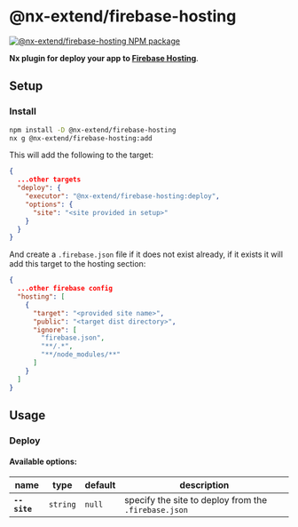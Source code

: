 # @nx-extend/firebase-hosting

<a href="https://www.npmjs.com/package/@nx-extend/firebase-hosting" rel="nofollow">
  <img src="https://badgen.net/npm/v/@nx-extend/firebase-hosting" alt="@nx-extend/firebase-hosting NPM package">
</a>

**Nx plugin for deploy your app to [Firebase Hosting](https://firebase.google.com/products/hosting)**.

## Setup

### Install

```sh
npm install -D @nx-extend/firebase-hosting
nx g @nx-extend/firebase-hosting:add
```

This will add the following to the target:

```json
{
  ...other targets
  "deploy": {
    "executor": "@nx-extend/firebase-hosting:deploy",
    "options": {
      "site": "<site provided in setup>"
    }
  }
}
```

And create a `.firebase.json` file if it does not exist already, if it exists it will
add this target to the hosting section:

```json
{
  ...other firebase config
  "hosting": [
    {
      "target": "<provided site name>",
      "public": "<target dist directory>",
      "ignore": [
        "firebase.json",
        "**/.*",
        "**/node_modules/**"
      ]
    }
  ]
}
```

## Usage

### Deploy

#### Available options:

| name         | type     | default | description                                          |
| ------------ | -------- | ------- | ---------------------------------------------------- |
| **`--site`** | `string` | `null`  | specify the site to deploy from the `.firebase.json` |
